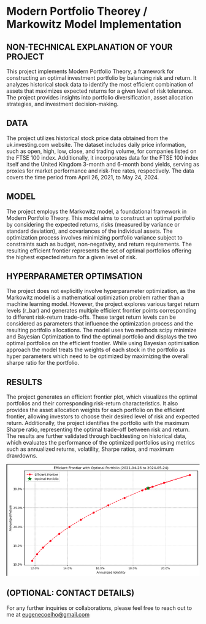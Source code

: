 # Modern Portfolio Theorey / Markowitz Model Implementation

## NON-TECHNICAL EXPLANATION OF YOUR PROJECT
This project implements Modern Portfolio Theory, a framework for constructing an optimal investment portfolio by balancing risk and return. It analyzes historical stock data to identify the most efficient combination of assets that maximizes expected returns for a given level of risk tolerance. The project provides insights into portfolio diversification, asset allocation strategies, and investment decision-making.

## DATA
The project utilizes historical stock price data obtained from the uk.investing.com website. The dataset includes daily price information, such as open, high, low, close, and trading volume, for companies listed on the FTSE 100 index. Additionally, it incorporates data for the FTSE 100 index itself and the United Kingdom 3-month and 6-month bond yields, serving as proxies for market performance and risk-free rates, respectively. The data covers the time period from April 26, 2021, to May 24, 2024.

## MODEL 
The project employs the Markowitz model, a foundational framework in Modern Portfolio Theory. This model aims to construct an optimal portfolio by considering the expected returns, risks (measured by variance or standard deviation), and covariances of the individual assets. The optimization process involves minimizing portfolio variance subject to constraints such as budget, non-negativity, and return requirements. The resulting efficient frontier represents the set of optimal portfolios offering the highest expected return for a given level of risk.

## HYPERPARAMETER OPTIMSATION
The project does not explicitly involve hyperparameter optimization, as the Markowitz model is a mathematical optimization problem rather than a machine learning model. However, the project explores various target return levels (r_bar) and generates multiple efficient frontier points corresponding to different risk-return trade-offs. These target return levels can be considered as parameters that influence the optimization process and the resulting portfolio allocations. 
The model uses two methods scipy minimize and Bayesian Optimization to find the optimal portfolio and displays the two optimal portfolios on the efficient frontier. 
While using Bayesian optimisation approach the model treats the weights of each stock in the portfolio as hyper parameters which need to be optimized by maximizing the overall sharpe ratio for the portfolio.  

## RESULTS
The project generates an efficient frontier plot, which visualizes the optimal portfolios and their corresponding risk-return characteristics. It also provides the asset allocation weights for each portfolio on the efficient frontier, allowing investors to choose their desired level of risk and expected return. Additionally, the project identifies the portfolio with the maximum Sharpe ratio, representing the optimal trade-off between risk and return. The results are further validated through backtesting on historical data, which evaluates the performance of the optimized portfolios using metrics such as annualized returns, volatility, Sharpe ratios, and maximum drawdowns.

![Screenshot](image.png)

## (OPTIONAL: CONTACT DETAILS)
For any further inquiries or collaborations, please feel free to reach out to me at eugenecoelho@gmail.com
